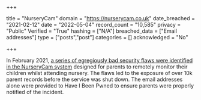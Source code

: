 +++

title = "NurseryCam"
domain = "https://nurserycam.co.uk"
date_breached = "2021-02-12"
date = "2022-05-04"
record_count = "10,585"
privacy = "Public"
Verified = "True"
hashing = ["N/A"]
breached_data = ["Email addresses"]
type = ["posts","post"]
categories = []
acknowledged = "No"


+++


In February 2021, <a href="https://www.theregister.com/2021/02/18/nurserycam_security_problems_footfallcam_ltd/" target="_blank" rel="noopener">a series of egregiously bad security flaws were identified in the NurseryCam system</a> designed for parents to remotely monitor their children whilst attending nursery. The flaws led to the exposure of over 10k parent records before the service was shut down. The email addresses alone were provided to Have I Been Pwned to ensure parents were properly notified of the incident.

